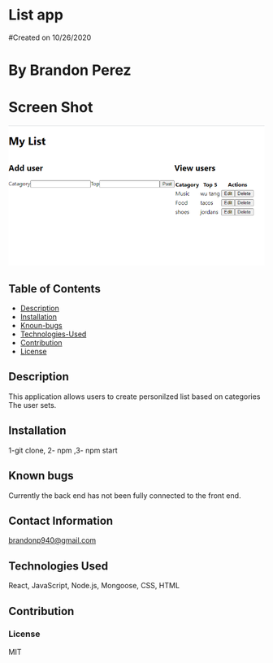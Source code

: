 # List app
    
#Created on 10/26/2020

# By Brandon Perez

# Screen Shot
<img src = "Screenshot20.png">

## Table of Contents
* [Description](#Description)
* [Installation](#Installation)
* [Knoun-bugs](#Known-bugs)
* [Technologies-Used](#Technologies-Used)
* [Contribution](#Contribution)
* [License](License)

## Description 
This application allows users to create personilzed list based on categories The user sets.
    
## Installation
1-git clone, 2- npm ,3- npm start
    
## Known bugs
Currently the back end has not been fully connected to the front end.
    
## Contact Information
brandonp940@gmail.com
    
## Technologies Used 
React, JavaScript, Node.js, Mongoose, CSS, HTML
    
## Contribution

    
### License
MIT


